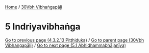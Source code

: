 
[Home](/) / [30Vbh Vibhaṅgapāḷi](../30Vbh.md)

# 5 Indriyavibhaṅga


[Go to previous page (4.3.2.13 Piṭṭhiduka)](4/4.3/4.3.2/4.3.2.13.md) / [Go to parent page (30Vbh Vibhaṅgapāḷi)](0.md) / [Go to next page (5.1 Abhidhammabhājanīya)](5/5.1.md)


